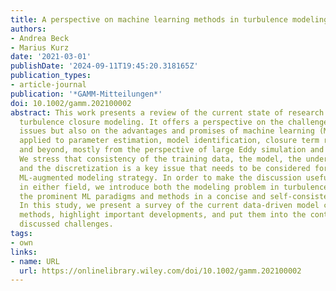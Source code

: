 ```yaml
---
title: A perspective on machine learning methods in turbulence modeling
authors:
- Andrea Beck
- Marius Kurz
date: '2021-03-01'
publishDate: '2024-09-11T19:45:20.318165Z'
publication_types:
- article-journal
publication: '*GAMM-Mitteilungen*'
doi: 10.1002/gamm.202100002
abstract: This work presents a review of the current state of research in data‐driven
  turbulence closure modeling. It offers a perspective on the challenges and open
  issues but also on the advantages and promises of machine learning (ML) methods
  applied to parameter estimation, model identification, closure term reconstruction,
  and beyond, mostly from the perspective of large Eddy simulation and related techniques.
  We stress that consistency of the training data, the model, the underlying physics,
  and the discretization is a key issue that needs to be considered for a successful
  ML‐augmented modeling strategy. In order to make the discussion useful for non‐experts
  in either field, we introduce both the modeling problem in turbulence as well as
  the prominent ML paradigms and methods in a concise and self‐consistent manner.
  In this study, we present a survey of the current data‐driven model concepts and
  methods, highlight important developments, and put them into the context of the
  discussed challenges.
tags:
- own
links:
- name: URL
  url: https://onlinelibrary.wiley.com/doi/10.1002/gamm.202100002
---
```


